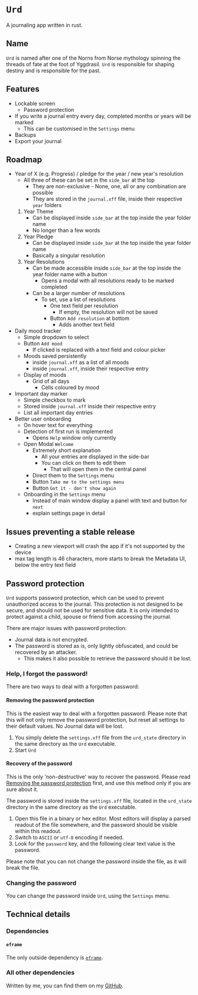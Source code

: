 # `Urd`
A journaling app written in rust.

## Name
`Urd` is named after one of the Norns from Norse mythology spinning the threads of fate at the foot of Yggdrasil. `Urd` is responsible for shaping destiny and is responsible for the past.

## Features

- Lockable screen
    - Password protection
- If you write a journal entry every day, completed months or years will be marked
    - This can be customised in the `Settings` menu
- Backups
- Export your journal

## Roadmap

- Year of X (e.g. Progress) / pledge for the year / new year's resolution
    - All three of these can be set in the `side_bar` at the top
        - They are non-exclusive - None, one, all or any combination are possible
        - They are stored in the `journal.xff` file, inside their respective `year` folders
    1. Year Theme
        - Can be displayed inside `side_bar` at the top inside the year folder name
        - No longer than a few words
    2. Year Pledge
        - Can be displayed inside `side_bar` at the top inside the year folder name
        - Basically a singular resolution
    3. Year Resolutions
        - Can be made accessible inside `side_bar` at the top inside the year folder name with a button
            - Opens a modal with all resolutions ready to be marked completed
        - Can be a larger number of resolutions
            - To set, use a list of resolutions
                - One text field per resolution
                    - If empty, the resolution will not be saved
                - Button `Add resolution` at bottom
                    - Adds another text field
- Daily mood tracker
    - Simple dropdown to select
    - Button `Add mood`
        - If clicked is replaced with a text field and colour picker
    - Moods saved persistently
        - inside `journal.xff` as a list of all moods
        - inside `journal.xff`, inside their respective entry
    - Display of moods
        - Grid of all days
            - Cells coloured by mood
- Important day marker
    - Simple checkbox to mark
    - Stored inside `journal.xff` inside their respective entry
    - List all important day entries
- Better user onboarding
    - On hover text for everything
    - Detection of first run is implemented
        - Opens `Help` window only currently
    - Open Modal `Welcome`
        - Extremely short explanation
            - All your entries are displayed in the side-bar
            - You can click on them to edit them
                - That will open them in the central panel
        - Direct them to the `Settings` menu
        - Button `Take me to the settings menu`
        - Button `Got it - don't show again`
    - Onboarding in the `Settings` menu
        - Instead of main window display a panel with text and button for `next`
        - explain settings page in detail

## Issues preventing a stable release

- Creating a new viewport will crash the app if it's not supported by the device
- max tag length is 46 characters, more starts to break the Metadata UI, below the entry text field

## Password protection

`Urd` supports password protection, which can be used to prevent unauthorized access to the journal.
This protection is not designed to be secure, and should not be used for sensitive data.
It is only intended to protect against a child, spouse or friend from accessing the journal.

There are major issues with password protection:
- Journal data is not encrypted.
- The password is stored as is, only lightly obfuscated, and could be recovered by an attacker.
    - This makes it also possible to retrieve the password should it be lost.

### Help, I forgot the password!

There are two ways to deal with a forgotten password:

#### Removing the password protection
This is the easiest way to deal with a forgotten password.
Please note that this will not only remove the password protection, but reset all settings to their default values.
No Journal data will be lost.

1. You simply delete the `settings.xff` file from the `urd_state` directory in the same directory as the `Urd` executable.
2. Start `Urd`

#### Recovery of the password
This is the only 'non-destructive' way to recover the password. Please read [Removing the password protection](#removing-the-password-protection) first, and use this method only if you are sure about it.

The password is stored inside the `settings.xff` file, located in the `urd_state` directory in the same directory as the `Urd` executable.

1. Open this file in a binary or hex editor. Most editors will display a parsed readout of the file somewhere, and the password should be visible within this readout.
2. Switch to `ASCII` or `utf-8` encoding if needed.
3. Look for the `password` key, and the following clear text value is the password.

Please note that you can not change the password inside the file, as it will break the file.

### Changing the password

You can change the password inside `Urd`, using the `Settings` menu.

## Technical details

### Dependencies

#### `eframe`
The only outside dependency is [`eframe`](https://github.com/emilk/egui).

### All other dependencies
Written by me, you can find them on my [GitHub](https://github.com/xqhare).

